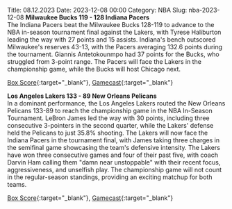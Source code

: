 Title: 08.12.2023
Date: 2023-12-08 00:00
Category: NBA 
Slug: nba-2023-12-08 
**Milwaukee Bucks 119 - 128 Indiana Pacers**  
The Indiana Pacers beat the Milwaukee Bucks 128-119 to advance to the NBA in-season tournament final against the Lakers, with Tyrese Haliburton leading the way with 27 points and 15 assists. Indiana's bench outscored Milwaukee's reserves 43-13, with the Pacers averaging 132.6 points during the tournament. Giannis Antetokounmpo had 37 points for the Bucks, who struggled from 3-point range. The Pacers will face the Lakers in the championship game, while the Bucks will host Chicago next. 

[Box Score](https://www.nba.com/game/ind-vs-mil-0022301229/box-score){:target="_blank"}, [Gamecast](https://www.nba.com/game/ind-vs-mil-0022301229){:target="_blank"}<br>

**Los Angeles Lakers 133 - 89 New Orleans Pelicans**  
In a dominant performance, the Los Angeles Lakers routed the New Orleans Pelicans 133-89 to reach the championship game in the NBA In-Season Tournament. LeBron James led the way with 30 points, including three consecutive 3-pointers in the second quarter, while the Lakers' defense held the Pelicans to just 35.8% shooting. The Lakers will now face the Indiana Pacers in the tournament final, with James taking three charges in the semifinal game showcasing the team's defensive intensity. The Lakers have won three consecutive games and four of their past five, with coach Darvin Ham calling them "damn near unstoppable" with their recent focus, aggressiveness, and unselfish play. The championship game will not count in the regular-season standings, providing an exciting matchup for both teams. 

[Box Score](https://www.nba.com/game/nop-vs-lal-0022301230/box-score){:target="_blank"}, [Gamecast](https://www.nba.com/game/nop-vs-lal-0022301230){:target="_blank"}<br>

